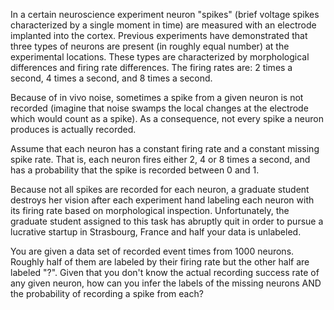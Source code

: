In a certain neuroscience experiment neuron "spikes" (brief voltage
spikes characterized by a single moment in time) are measured with an
electrode implanted into the cortex. Previous experiments have
demonstrated that three types of neurons are present (in roughly equal
number) at the experimental locations. These types are characterized
by morphological differences and firing rate differences. The firing
rates are: 2 times a second, 4 times a second, and 8 times a second.

Because of in vivo noise, sometimes a spike from a given neuron is not
recorded (imagine that noise swamps the local changes at the electrode
which would count as a spike). As a consequence, not every spike a
neuron produces is actually recorded. 

Assume that each neuron has a constant firing rate and a constant
missing spike rate. That is, each neuron fires either 2, 4 or 8 times
a second, and has a probability that the spike is recorded between 0
and 1. 

Because not all spikes are recorded for each neuron, a graduate
student destroys her vision after each experiment hand labeling each
neuron with its firing rate based on morphological
inspection. Unfortunately, the graduate student assigned to this task
has abruptly quit in order to pursue a lucrative startup in
Strasbourg, France and half your data is unlabeled. 

You are given a data set of recorded event times from 1000
neurons. Roughly half of them are labeled by their firing rate but the
other half are labeled "?". Given that you don't know the actual
recording success rate of any given neuron, how can you infer the
labels of the missing neurons AND the probability of recording a spike
from each?

